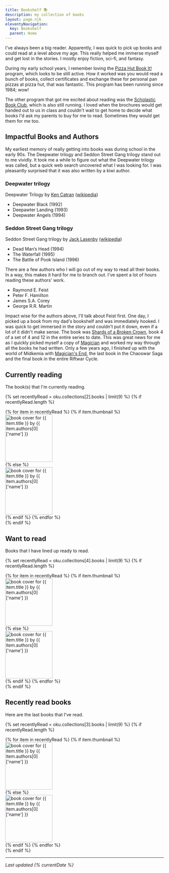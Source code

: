 ```yaml
---
title: Bookshelf 📚
description: my collection of books
layout: page.njk
eleventyNavigation:
  key: Bookshelf
  parent: Home
---
```


I've always been a big reader. Apparently, I was quick to pick up books and could read at a level above my age. This really helped me immerse myself and get lost in the stories. I mostly enjoy fiction, sci-fi, and fantasy.

During my early school years, I remember loving the [Pizza Hut Book It!](https://www.bookitprogram.com/) program, which looks to be still active. How it worked was you would read a bunch of books, collect certificates and exchange these for personal pan pizzas at pizza hut, that was fantastic. This program has been running since 1984; wow!

The other program that got me excited about reading was the [Scholastic Book Club](https://www.scholastic.co.nz/schools/book-club/), which is also still running. I loved when the brochures would get handed out to us in class and couldn't wait to get home to decide what books I'd ask my parents to buy for me to read. Sometimes they would get them for me too.

## Impactful Books and Authors

My earliest memory of really getting into books was during school in the early 90s. The Deepwater trilogy and Seddon Street Gang trilogy stand out to me vividly. It took me a while to figure out what the Deepwater trilogy was called, but a quick web search uncovered what I was looking for. I was pleasantly surprised that it was also written by a kiwi author.

### Deepwater trilogy
Deepwater Trilogy by [Ken Catran](https://www.read-nz.org/writer/catran-ken/) ([wikipedia](https://en.wikipedia.org/wiki/Deepwater_trilogy))
- Deepwater Black (1992)
- Deepawter Landing (1993)
- Deepwater Angels (1994)

### Seddon Street Gang trilogy
Seddon Street Gang trilogy by [Jack Lasenby](https://www.read-nz.org/writer/lasenby-jack/) ([wikipedia](https://en.wikipedia.org/wiki/Jack_Lasenby))
- Dead Man’s Head (1994)
- The Waterfall (1995)
- The Battle of Pook Island (1996)

There are a few authors who I will go out of my way to read all their books. In a way, this makes it hard for me to branch out. I've spent a lot of hours reading these authors' work.

- Raymond E. Feist
- Peter F. Hamilton
- James S.A. Corey
- George R.R. Martin

Impact wise for the authors above, I'll talk about Feist first. One day, I picked up a book from my dad's bookshelf and was immediately hooked. I was quick to get immersed in the story and couldn't put it down, even if a lot of it didn't make sense. The book was [Shards of a Broken Crown](https://en.wikipedia.org/wiki/Shards_of_a_Broken_Crown), book 4 of a set of 4 and 12 in the entire series to date. This was great news for me as I quickly picked myself a copy of [Magician](https://en.wikipedia.org/wiki/Magician_(Feist_novel)) and worked my way through all the books he had written. Only a few years ago, I finished up with the world of Midkemia with [Magician's End](https://en.wikipedia.org/wiki/Magician%27s_End), the last book in the Chaoswar Saga and the final book in the entire Riftwar Cycle.

## Currently reading

The book(s) that I'm currently reading.

{% set recentlyRead = oku.collections[2].books | limit(9) %}
{% if recentlyRead.length %}
<div class="flex-grid">
{% for item in recentlyRead %}
{% if item.thumbnail %}
<div class="flex-grid__cell">
<a href="https://oku.club/book/{{ item.slug }}">
<img src="{{ item.thumbnail }}" alt="book cover for {{ item.title }} by {{ item.authors[0]['name'] }}" width="150px">
</a>
</div>
{% else %}
<div class="flex-grid__cell">
<a href="https://oku.club/book/{{ item.slug }}">
<img src="../img/generic-cover.png" alt="book cover for {{ item.title }} by {{ item.authors[0]['name'] }}" width="150px">
</a>
</div>
{% endif %}
{% endfor %}
</div>
{% endif %}

## Want to read

Books that I have lined up ready to read.

{% set recentlyRead = oku.collections[4].books | limit(9) %}
{% if recentlyRead.length %}
<div class="flex-grid">
{% for item in recentlyRead %}
{% if item.thumbnail %}
<div class="flex-grid__cell">
<a href="https://oku.club/book/{{ item.slug }}">
<img src="{{ item.thumbnail }}" alt="book cover for {{ item.title }} by {{ item.authors[0]['name'] }}" width="150px">
</a>
</div>
{% else %}
<div class="flex-grid__cell">
<a href="https://oku.club/book/{{ item.slug }}">
<img src="../img/generic-cover.png" alt="book cover for {{ item.title }} by {{ item.authors[0]['name'] }}" width="150px">
</a>
</div>
{% endif %}
{% endfor %}
</div>
{% endif %}

## Recently read books

Here are the last books that I've read.

{% set recentlyRead = oku.collections[3].books | limit(9) %}
{% if recentlyRead.length %}
<div class="flex-grid">
{% for item in recentlyRead %}
{% if item.thumbnail %}
<div class="flex-grid__cell">
<a href="https://oku.club/book/{{ item.slug }}">
<img src="{{ item.thumbnail }}" alt="book cover for {{ item.title }} by {{ item.authors[0]['name'] }}" width="150px">
</a>
</div>
{% else %}
<div class="flex-grid__cell">
<a href="https://oku.club/book/{{ item.slug }}">
<img src="../img/generic-cover.png" alt="book cover for {{ item.title }} by {{ item.authors[0]['name'] }}" width="150px">
</a>
</div>
{% endif %}
{% endfor %}
</div>
{% endif %}

---
_Last updated {% currentDate %}_